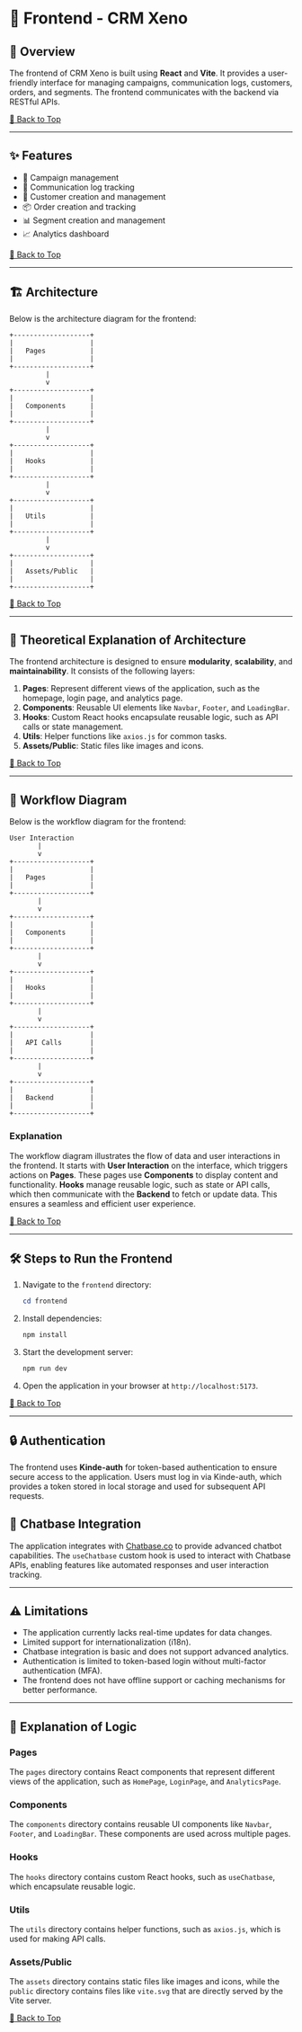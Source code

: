# 🚀 Frontend - CRM Xeno

## 🌟 Overview

The frontend of CRM Xeno is built using **React** and **Vite**. It provides a user-friendly interface for managing campaigns, communication logs, customers, orders, and segments. The frontend communicates with the backend via RESTful APIs.

[🔗 Back to Top](#-frontend---crm-xeno)

---

## ✨ Features

- 📢 Campaign management
- 📝 Communication log tracking
- 👤 Customer creation and management
- 📦 Order creation and tracking
- 📊 Segment creation and management
- 📈 Analytics dashboard

[🔗 Back to Top](#-frontend---crm-xeno)

---

## 🏗️ Architecture

Below is the architecture diagram for the frontend:

```plaintext
+-------------------+
|                   |
|   Pages           |
|                   |
+-------------------+
         |
         v
+-------------------+
|                   |
|   Components      |
|                   |
+-------------------+
         |
         v
+-------------------+
|                   |
|   Hooks           |
|                   |
+-------------------+
         |
         v
+-------------------+
|                   |
|   Utils           |
|                   |
+-------------------+
         |
         v
+-------------------+
|                   |
|   Assets/Public   |
|                   |
+-------------------+
```

[🔗 Back to Top](#-frontend---crm-xeno)

---

## 🧠 Theoretical Explanation of Architecture

The frontend architecture is designed to ensure **modularity**, **scalability**, and **maintainability**. It consists of the following layers:

1. **Pages**: Represent different views of the application, such as the homepage, login page, and analytics page.
2. **Components**: Reusable UI elements like `Navbar`, `Footer`, and `LoadingBar`.
3. **Hooks**: Custom React hooks encapsulate reusable logic, such as API calls or state management.
4. **Utils**: Helper functions like `axios.js` for common tasks.
5. **Assets/Public**: Static files like images and icons.

[🔗 Back to Top](#-frontend---crm-xeno)

---

## 🔄 Workflow Diagram

Below is the workflow diagram for the frontend:

```plaintext
User Interaction
       |
       v
+-------------------+
|                   |
|   Pages           |
|                   |
+-------------------+
       |
       v
+-------------------+
|                   |
|   Components      |
|                   |
+-------------------+
       |
       v
+-------------------+
|                   |
|   Hooks           |
|                   |
+-------------------+
       |
       v
+-------------------+
|                   |
|   API Calls       |
|                   |
+-------------------+
       |
       v
+-------------------+
|                   |
|   Backend         |
|                   |
+-------------------+
```

### Explanation

The workflow diagram illustrates the flow of data and user interactions in the frontend. It starts with **User Interaction** on the interface, which triggers actions on **Pages**. These pages use **Components** to display content and functionality. **Hooks** manage reusable logic, such as state or API calls, which then communicate with the **Backend** to fetch or update data. This ensures a seamless and efficient user experience.

[🔗 Back to Top](#-frontend---crm-xeno)

---

## 🛠️ Steps to Run the Frontend

1. Navigate to the `frontend` directory:

   ```powershell
   cd frontend
   ```

2. Install dependencies:

   ```powershell
   npm install
   ```

3. Start the development server:

   ```powershell
   npm run dev
   ```

4. Open the application in your browser at `http://localhost:5173`.

[🔗 Back to Top](#-frontend---crm-xeno)

---

## 🔒 Authentication

The frontend uses **Kinde-auth** for token-based authentication to ensure secure access to the application. Users must log in via Kinde-auth, which provides a token stored in local storage and used for subsequent API requests.

## 💬 Chatbase Integration

The application integrates with [Chatbase.co](https://chatbase.co) to provide advanced chatbot capabilities. The `useChatbase` custom hook is used to interact with Chatbase APIs, enabling features like automated responses and user interaction tracking.

---

## ⚠️ Limitations

- The application currently lacks real-time updates for data changes.
- Limited support for internationalization (i18n).
- Chatbase integration is basic and does not support advanced analytics.
- Authentication is limited to token-based login without multi-factor authentication (MFA).
- The frontend does not have offline support or caching mechanisms for better performance.

---

## 🧩 Explanation of Logic

### Pages

The `pages` directory contains React components that represent different views of the application, such as `HomePage`, `LoginPage`, and `AnalyticsPage`.

### Components

The `components` directory contains reusable UI components like `Navbar`, `Footer`, and `LoadingBar`. These components are used across multiple pages.

### Hooks

The `hooks` directory contains custom React hooks, such as `useChatbase`, which encapsulate reusable logic.

### Utils

The `utils` directory contains helper functions, such as `axios.js`, which is used for making API calls.

### Assets/Public

The `assets` directory contains static files like images and icons, while the `public` directory contains files like `vite.svg` that are directly served by the Vite server.

[🔗 Back to Top](#-frontend---crm-xeno)

